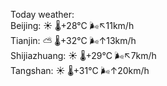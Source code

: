 Today weather:  
Beijing: ☀️   🌡️+28°C 🌬️↖11km/h  
Tianjin: ⛅️  🌡️+32°C 🌬️↑13km/h  
Shijiazhuang: ☀️   🌡️+29°C 🌬️↖7km/h  
Tangshan: ☀️   🌡️+31°C 🌬️↑20km/h  
